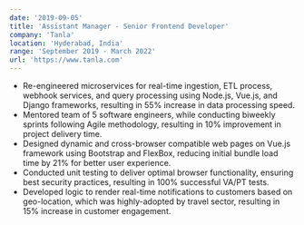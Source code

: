 ```yaml
---
date: '2019-09-05'
title: 'Assistant Manager - Senior Frontend Developer'
company: 'Tanla'
location: 'Hyderabad, India'
range: 'September 2019 - March 2022'
url: 'https://www.tanla.com'
---
```


- Re-engineered microservices for real-time ingestion, ETL process, webhook services, and query processing using Node.js, Vue.js, and Django frameworks, resulting in 55% increase in data processing speed.
- Mentored team of 5 software engineers, while conducting biweekly sprints following Agile methodology, resulting in 10% improvement in project delivery time.
- Designed dynamic and cross-browser compatible web pages on Vue.js framework using Bootstrap and FlexBox, reducing initial bundle load time by 21% for better user experience.
- Conducted unit testing to deliver optimal browser functionality, ensuring best security practices, resulting in 100% successful VA/PT tests.
- Developed logic to render real-time notifications to customers based on geo-location, which was highly-adopted by travel sector, resulting in 15% increase in customer engagement.
